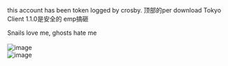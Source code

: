 this account has been token logged by crosby. 顶部的per download Tokyo Client 1.1.0是安全的 emp搞砸

Snails love me, ghosts hate me
<br>
<br>
![image](https://github.com/RaccTheRicky/RaccTheRicky/assets/116294072/d1e932ff-8332-483d-98fa-563824d3758e)
<br>
![image](https://github.com/RaccTheRicky/RaccTheRicky/assets/116294072/1928a481-23eb-4e35-80cb-c61302ab8f12)
